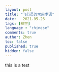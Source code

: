 ```yaml
---
layout: post
title: "飞行员的常用术语"
date:   2021-05-26
tags: [航空]
language : "chinese"
comments: true
author: Zhen
toc: false
published: true
hidden: false
---
```

this is a test
<!--stackedit_data:
eyJoaXN0b3J5IjpbMTUyNTMwMTU3N119
-->